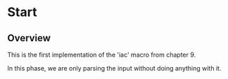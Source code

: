 # Start

## Overview

This is the first implementation of the 'iac' macro from chapter 9.

In this phase, we are only parsing the input without doing anything with it.
